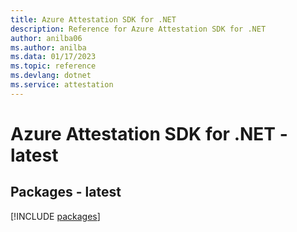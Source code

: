 ```yaml
---
title: Azure Attestation SDK for .NET
description: Reference for Azure Attestation SDK for .NET
author: anilba06
ms.author: anilba
ms.data: 01/17/2023
ms.topic: reference
ms.devlang: dotnet
ms.service: attestation
---
```

# Azure Attestation SDK for .NET - latest
## Packages - latest
[!INCLUDE [packages](attestation-index.md)]